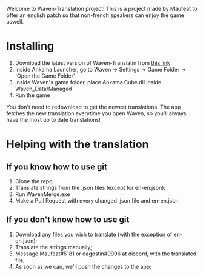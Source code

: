 Welcome to Waven-Translation project! This is a project made by Maufeat to offer an english patch so that non-french speakers can enjoy the game aswell.

# Installing

1. Download the latest version of Waven-Translatin from [this link](https://github.com/Maufeat/Waven-Translation/releases/)
1. Inside Ankama Launcher, go to Waven -> Settings -> Game Folder -> 'Open the Game Folder'
1. Inside Waven's game folder, place Ankama.Cube.dll inside Waven_Data/Managed
1. Run the game

You don't need to redownload to get the newest translations. The app fetches the new translation everytime you open Waven, so you'll always have the most up to date translations!


# Helping with the translation

## If you know how to use git

1. Clone the repo;
1. Translate strings from the .json files (except for en-en.json);
1. Run WavenMerge.exe
1. Make a Pull Request with every changed .json file and en-en.json

## If you don't know how to use git

1. Download any files you wish to translate (with the exception of en-en.json);
1. Translate the strings manually;
1. Message Maufeat#5181 or dagostin#9996 at discord, with the translated file;
1. As soon as we can, we'll push the changes to the app;